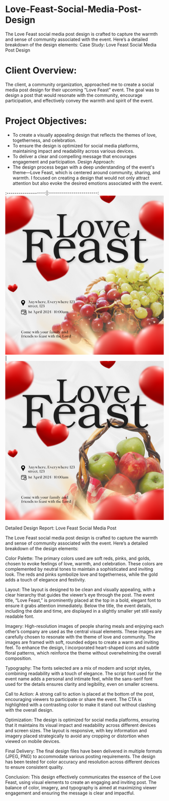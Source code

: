 # Love-Feast-Social-Media-Post-Design
The Love Feast social media post design is crafted to capture the warmth and sense of community associated with the event. Here’s a detailed breakdown of the design elements:
Case Study: Love Feast Social Media Post Design

# Client Overview:
The client, a community organization, approached me to create a social media post design for their upcoming "Love Feast" event. The goal was to design a post that would resonate with the community, encourage participation, and effectively convey the warmth and spirit of the event.

# Project Objectives:

- To create a visually appealing design that reflects the themes of love, togetherness, and celebration.
- To ensure the design is optimized for social media platforms, maintaining impact and readability across various devices.
- To deliver a clear and compelling message that encourages engagement and participation.
Design Approach:
- The design process began with a deep understanding of the event's theme—Love Feast, which is centered around community, sharing, and warmth. I focused on creating a design that would not only attract attention but also evoke the desired emotions associated with the event.



:-------------------:|:------------------------:
![](1.png)           |    ![](2.png)








Detailed Design Report: Love Feast Social Media Post

The Love Feast social media post design is crafted to capture the warmth and sense of community associated with the event. Here’s a detailed breakdown of the design elements:

Color Palette:
The primary colors used are soft reds, pinks, and golds, chosen to evoke feelings of love, warmth, and celebration. These colors are complemented by neutral tones to maintain a sophisticated and inviting look. The reds and pinks symbolize love and togetherness, while the gold adds a touch of elegance and festivity.

Layout:
The layout is designed to be clean and visually appealing, with a clear hierarchy that guides the viewer’s eye through the post. The event title, “Love Feast,” is prominently placed at the top in a bold, elegant font to ensure it grabs attention immediately. Below the title, the event details, including the date and time, are displayed in a slightly smaller yet still easily readable font.

Imagery:
High-resolution images of people sharing meals and enjoying each other’s company are used as the central visual elements. These images are carefully chosen to resonate with the theme of love and community. The images are framed with soft, rounded edges to create a warm and inviting feel. To enhance the design, I incorporated heart-shaped icons and subtle floral patterns, which reinforce the theme without overwhelming the overall composition.

Typography:
The fonts selected are a mix of modern and script styles, combining readability with a touch of elegance. The script font used for the event name adds a personal and intimate feel, while the sans-serif font used for the details ensures clarity and legibility, even on smaller screens.

Call to Action:
A strong call to action is placed at the bottom of the post, encouraging viewers to participate or share the event. The CTA is highlighted with a contrasting color to make it stand out without clashing with the overall design.

Optimization:
The design is optimized for social media platforms, ensuring that it maintains its visual impact and readability across different devices and screen sizes. The layout is responsive, with key information and imagery placed strategically to avoid any cropping or distortion when viewed on mobile devices.

Final Delivery:
The final design files have been delivered in multiple formats (JPEG, PNG) to accommodate various posting requirements. The design has been tested for color accuracy and resolution across different devices to ensure consistent quality.

Conclusion:
This design effectively communicates the essence of the Love Feast, using visual elements to create an engaging and inviting post. The balance of color, imagery, and typography is aimed at maximizing viewer engagement and ensuring the message is clear and impactful.
